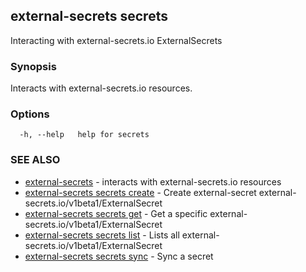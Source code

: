 ## external-secrets secrets

Interacting with external-secrets.io ExternalSecrets

### Synopsis

Interacts with external-secrets.io resources.

### Options

```
  -h, --help   help for secrets
```

### SEE ALSO

* [external-secrets](external-secrets.md)	 - interacts with external-secrets.io resources
* [external-secrets secrets create](external-secrets_secrets_create.md)	 - Create external-secret external-secrets.io/v1beta1/ExternalSecret
* [external-secrets secrets get](external-secrets_secrets_get.md)	 - Get a specific external-secrets.io/v1beta1/ExternalSecret
* [external-secrets secrets list](external-secrets_secrets_list.md)	 - Lists all external-secrets.io/v1beta1/ExternalSecret
* [external-secrets secrets sync](external-secrets_secrets_sync.md)	 - Sync a secret
